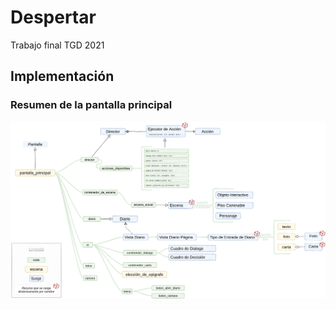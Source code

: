 # Despertar
Trabajo final TGD 2021

## Implementación

### Resumen de la pantalla principal

![diagrama](diagramas/pantalla_principal.png)
